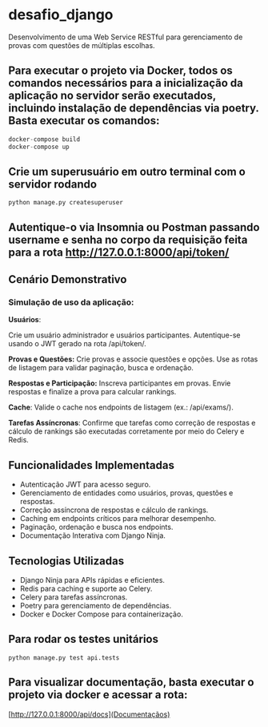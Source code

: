 # desafio_django
Desenvolvimento de uma Web Service RESTful para gerenciamento de provas com questões de múltiplas escolhas. 

## Para executar o projeto via Docker, todos os comandos necessários para a inicialização da aplicação no servidor serão executados, incluindo instalação de dependências via poetry. Basta executar os comandos:
```python
docker-compose build
docker-compose up
```

## Crie um superusuário em outro terminal com o servidor rodando
`python manage.py createsuperuser`

## Autentique-o via Insomnia ou Postman passando username e senha no corpo da requisição feita para a rota http://127.0.0.1:8000/api/token/

## Cenário Demonstrativo
### Simulação de uso da aplicação:
**Usuários**:

Crie um usuário administrador e usuários participantes.
Autentique-se usando o JWT gerado na rota /api/token/.

**Provas e Questões:**
Crie provas e associe questões e opções.
Use as rotas de listagem para validar paginação, busca e ordenação.

**Respostas e Participação:**
Inscreva participantes em provas.
Envie respostas e finalize a prova para calcular rankings.


**Cache**:
Valide o cache nos endpoints de listagem (ex.: /api/exams/).

**Tarefas Assíncronas**:
Confirme que tarefas como correção de respostas e cálculo de rankings são executadas corretamente por meio do Celery e Redis.


## Funcionalidades Implementadas
 - Autenticação JWT para acesso seguro.
 - Gerenciamento de entidades como usuários, provas, questões e respostas.
 - Correção assíncrona de respostas e cálculo de rankings.
 - Caching em endpoints críticos para melhorar desempenho.
 - Paginação, ordenação e busca nos endpoints.
 - Documentação Interativa com Django Ninja.

## Tecnologias Utilizadas
 - Django Ninja para APIs rápidas e eficientes.
 - Redis para caching e suporte ao Celery.
 - Celery para tarefas assíncronas.
 - Poetry para gerenciamento de dependências.
 - Docker e Docker Compose para containerização.

## Para rodar os testes unitários
`python manage.py test api.tests`

## Para visualizar documentação, basta executar o projeto via docker e acessar a rota:
[http://127.0.0.1:8000/api/docs](Documentaçãos)